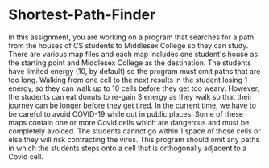 # Shortest-Path-Finder
In this assignment, you are working on a program that searches for a path from the houses of CS students to Middlesex College so they can study. There are various map files and each map includes one student's house as the starting point and Middlesex College as the destination. The students have limited energy (10, by default) so the program must omit paths that are too long. Walking from one cell to the next results in the student losing 1 energy, so they can walk up to 10 cells before they get too weary. However, the students can eat donuts to re-gain 3 energy as they walk so that their journey can be longer before they get tired. In the current time, we have to be careful to avoid COVID-19 while out in public places. Some of these maps contain one or more Covid cells which are dangerous and must be completely avoided. The students cannot go within 1 space of those cells or else they will risk contracting the virus. This program should omit any paths in which the students steps onto a cell that is orthogonally adjacent to a Covid cell.
